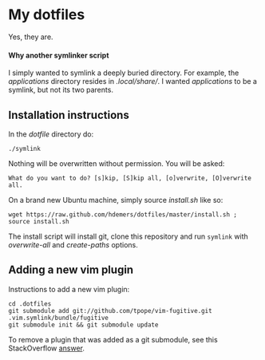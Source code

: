 My dotfiles
===========

Yes, they are.

#### Why another symlinker script

I simply wanted to symlink a deeply buried directory. For example, the
_applications_ directory resides in _.local/share/_. I wanted _applications_ to
be a symlink, but not its two parents.

Installation instructions
-------------------------

In the _dotfile_ directory do: 

    ./symlink
    
Nothing will be overwritten without permission. You will be asked:

    What do you want to do? [s]kip, [S]kip all, [o]verwrite, [O]verwrite all.

On a brand new Ubuntu machine, simply source *install.sh* like so:

    wget https://raw.github.com/hdemers/dotfiles/master/install.sh ; source install.sh

The install script will install git, clone this repository and run `symlink` with
*overwrite-all* and *create-paths* options.

Adding a new vim plugin
-----------------------

Instructions to add a new vim plugin:

    cd .dotfiles
    git submodule add git://github.com/tpope/vim-fugitive.git .vim.symlink/bundle/fugitive
    git submodule init && git submodule update

To remove a plugin that was added as a git submodule, see this StackOverflow
[answer](http://stackoverflow.com/a/1260982).
